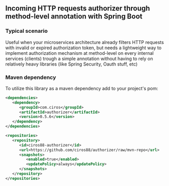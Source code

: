 ## Incoming HTTP requests authorizer through method-level annotation with Spring Boot

### Typical scenario

Useful when your microservices architecture already filters HTTP requests with invalid or expired authorization token, but needs a lightweight way to implement authorization mechanism at method-level on every internal services (clients) trough a simple annotation without having to rely on relatively heavy libraries (like Spring Security, Oauth stuff, etc)

### Maven dependency

To utilize this library as a maven dependency add to your project's pom:

```xml
<dependencies>
   <dependency>
      <groupId>com.ciros</groupId>
      <artifactId>authorizer</artifactId>
      <version>0.5.6</version>
   </dependency>
</dependencies>

<repositories>
   <repository>
      <id>ciros88-authorizer</id>
      <url>https://github.com/ciros88/authorizer/raw/mvn-repo</url>
      <snapshots>
         <enabled>true</enabled>
         <updatePolicy>always</updatePolicy>
      </snapshots>
   </repository>
</repositories>
```
